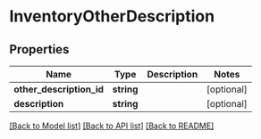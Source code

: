 # InventoryOtherDescription

## Properties
Name | Type | Description | Notes
------------ | ------------- | ------------- | -------------
**other_description_id** | **string** |  | [optional] 
**description** | **string** |  | [optional] 

[[Back to Model list]](../README.md#documentation-for-models) [[Back to API list]](../README.md#documentation-for-api-endpoints) [[Back to README]](../README.md)


